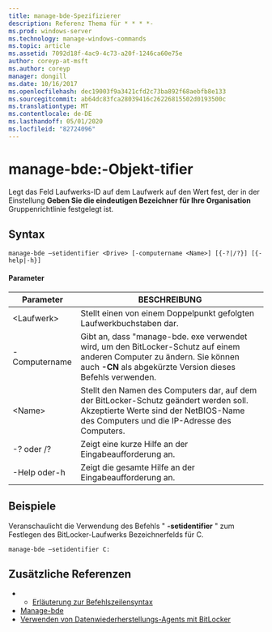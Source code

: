 ```yaml
---
title: manage-bde-Spezifizierer
description: Referenz Thema für * * * *-
ms.prod: windows-server
ms.technology: manage-windows-commands
ms.topic: article
ms.assetid: 7092d18f-4ac9-4c73-a20f-1246ca60e75e
author: coreyp-at-msft
ms.author: coreyp
manager: dongill
ms.date: 10/16/2017
ms.openlocfilehash: dec19003f9a3421cfd2c73ba892f68aebfb8e133
ms.sourcegitcommit: ab64dc83fca28039416c26226815502d0193500c
ms.translationtype: MT
ms.contentlocale: de-DE
ms.lasthandoff: 05/01/2020
ms.locfileid: "82724096"
---
```

# <a name="manage-bde-setidentifier"></a>manage-bde:-Objekt-tifier



Legt das Feld Laufwerks-ID auf dem Laufwerk auf den Wert fest, der in der Einstellung **Geben Sie die eindeutigen Bezeichner für Ihre Organisation** Gruppenrichtlinie festgelegt ist.

## <a name="syntax"></a>Syntax

```
manage-bde –setidentifier <Drive> [-computername <Name>] [{-?|/?}] [{-help|-h}]
```

#### <a name="parameters"></a>Parameter

|Parameter|BESCHREIBUNG|
|---------|-----------|
|\<Laufwerk>|Stellt einen von einem Doppelpunkt gefolgten Laufwerkbuchstaben dar.|
|-Computername|Gibt an, dass "manage-bde. exe verwendet wird, um den BitLocker-Schutz auf einem anderen Computer zu ändern. Sie können auch **-CN** als abgekürzte Version dieses Befehls verwenden.|
|\<Name>|Stellt den Namen des Computers dar, auf dem der BitLocker-Schutz geändert werden soll. Akzeptierte Werte sind der NetBIOS-Name des Computers und die IP-Adresse des Computers.|
|-? oder /?|Zeigt eine kurze Hilfe an der Eingabeaufforderung an.|
|-Help oder-h|Zeigt die gesamte Hilfe an der Eingabeaufforderung an.|

## <a name="examples"></a>Beispiele

Veranschaulicht die Verwendung des Befehls " **-setidentifier** " zum Festlegen des BitLocker-Laufwerks Bezeichnerfelds für C.
```
manage-bde –setidentifier C:
```

## <a name="additional-references"></a>Zusätzliche Referenzen

-   - [Erläuterung zur Befehlszeilensyntax](command-line-syntax-key.md)
-   [Manage-bde](manage-bde.md)
-   [Verwenden von Datenwiederherstellungs-Agents mit BitLocker](https://technet.microsoft.com/library/dd875560(WS.10).aspx)